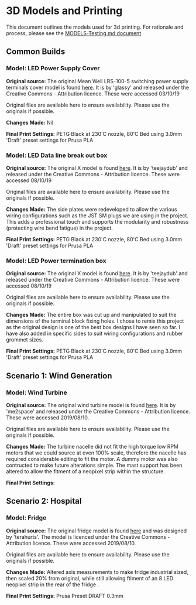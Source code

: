# 3D Models and Printing

This document outlines the models used for 3d printing. For rationale and process, please see the [MODELS-Testing.md document](MODELS-Testing.md)
## Common Builds
### Model: LED Power Supply Cover
__Original source:__ The original Mean Well LRS-100-5 switching power supply terminals cover model is found [here](https://www.thingiverse.com/thing:2762228). It is by 'glassy' and released under the Creative Commons - Attribution licence.
These were accessed 03/10/19

Original files are available here to ensure availability. Please use the originals if possible.

__Changes Made:__ Nil

__Final Print Settings:__ PETG Black at 230'C nozzle, 80'C Bed using 3.0mm 'Draft' preset settings for Prusa PLA

### Model: LED Data line break out box
__Original source:__ The original X model is found [here](https://www.thingiverse.com/thing:2489553). It is by 'teejaydub' and released under the Creative Commons - Attribution licence.
These were accessed 08/10/19

Original files are available here to ensure availability. Please use the originals if possible.

__Changes Made:__ The side plates were redeveloped to allow the various wiring configurations such as the JST SM plugs we are using in the project. This adds a professional touch and supports the modularity and robustness (protecting wire bend fatigue) in the project.

__Final Print Settings:__ PETG Black at 230'C nozzle, 80'C Bed using 3.0mm 'Draft' preset settings for Prusa PLA

### Model: LED Power termination box
__Original source:__ The original X model is found [here](https://www.thingiverse.com/thing:2489553). It is by 'teejaydub' and released under the Creative Commons - Attribution licence.
These were accessed 08/10/19

Original files are available here to ensure availability. Please use the originals if possible.

__Changes Made:__ The entire box was cut up and manipulated to suit the dimensions of the terminal block fixing holes. I chose to remix this project as the original design is one of the best box designs I have seen so far. I have also added in specific sides to suit wiring configurations and rubber grommet sizes. 

__Final Print Settings:__ PETG Black at 230'C nozzle, 80'C Bed using 3.0mm 'Draft' preset settings for Prusa PLA


## Scenario 1: Wind Generation
### Model: Wind Turbine

__Original source:__ The original wind turbine model is found [here](https://www.thingiverse.com/thing:1767153). It is by 'me2space' and released under the Creative Commons - Attribution licence.
These were accessed 2019/08/10.

Original files are available here to ensure availability. Please use the originals if possible.

__Changes Made:__ The turbine nacelle did not fit the high torque low RPM motors that we could source at even 100% scale, therefore the nacelle has required considerable editing to fit the motor. A dummy motor was also contructed to make future alterations simple. The mast support has been altered to allow the fitment of a neopixel strip within the structure. 

__Final Print Settings:__

## Scenario 2: Hospital
### Model: Fridge

__Original source:__ The original fridge model is found [here](http://www.thingiverse.com/thing:3307792) and was designed by 'terahurts'. The model is licenced under the Creative Commons - Attribution licence.
These were accessed 2019/08/10.

Original files are available here to ensure availability. Please use the originals if possible.

__Changes Made:__ Altered axis measurements to make fridge industrial sized, then scaled 20% from original, while still allowing ftiment of an 8 LED neopixel strip in the rear of the fridge .

__Final Print Settings:__ Prusa Preset DRAFT 0.3mm
